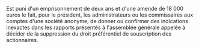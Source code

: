   
 Est puni d'un emprisonnement de deux ans et d'une amende de 18 000 euros le fait, pour le président, les administrateurs ou les commissaires aux comptes d'une société anonyme, de donner ou confirmer des indications inexactes dans les rapports présentés à l'assemblée générale appelée à décider de la suppression du droit préférentiel de souscription des actionnaires.  

  
